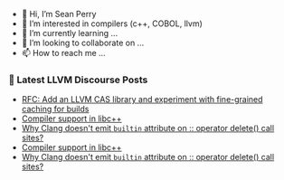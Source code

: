- 👋 Hi, I’m Sean Perry
- 👀 I’m interested in compilers (c++, COBOL, llvm)
- 🌱 I’m currently learning ...
- 💞️ I’m looking to collaborate on ...
- 📫 How to reach me ...

<!---
s66perry/s66perry is a ✨ special ✨ repository because its `README.md` (this file) appears on your GitHub profile.
You can click the Preview link to take a look at your changes.
--->
### 📕 Latest LLVM Discourse Posts

<!-- DISCOURSE-LLVM:START -->
- [RFC: Add an LLVM CAS library and experiment with fine-grained caching for builds](https://discourse.llvm.org/t/rfc-add-an-llvm-cas-library-and-experiment-with-fine-grained-caching-for-builds/59864/33)
- [Compiler support in libc++](https://discourse.llvm.org/t/compiler-support-in-libc/57751/36)
- [Why Clang doesn&#39;t emit `builtin` attribute on :: operator delete&lpar;&rpar; call sites?](https://discourse.llvm.org/t/why-clang-doesnt-emit-builtin-attribute-on-operator-delete-call-sites/60242/2)
- [Compiler support in libc++](https://discourse.llvm.org/t/compiler-support-in-libc/57751/35)
- [Why Clang doesn&#39;t emit `builtin` attribute on :: operator delete&lpar;&rpar; call sites?](https://discourse.llvm.org/t/why-clang-doesnt-emit-builtin-attribute-on-operator-delete-call-sites/60242/1)
<!-- DISCOURSE-LLVM:END -->
